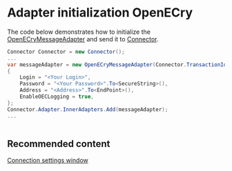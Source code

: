 # Adapter initialization OpenECry

The code below demonstrates how to initialize the [OpenECryMessageAdapter](xref:StockSharp.OpenECry.OpenECryMessageAdapter) and send it to [Connector](xref:StockSharp.Algo.Connector).

```cs
Connector Connector = new Connector();				
...				
var messageAdapter = new OpenECryMessageAdapter(Connector.TransactionIdGenerator)
{
    Login = "<Your Login>",
    Password = "<Your Password>".To<SecureString>(),
    Address = "<Address>".To<EndPoint>(),
    EnableOECLogging = true,
};
Connector.Adapter.InnerAdapters.Add(messageAdapter);
...	
							
```

## Recommended content

[Connection settings window](API_UI_ConnectorWindow.md)
